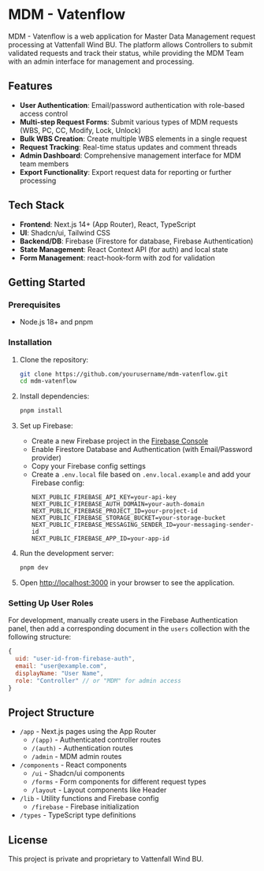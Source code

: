 # MDM - Vatenflow

MDM - Vatenflow is a web application for Master Data Management request processing at Vattenfall Wind BU. The platform allows Controllers to submit validated requests and track their status, while providing the MDM Team with an admin interface for management and processing.

## Features

- **User Authentication**: Email/password authentication with role-based access control
- **Multi-step Request Forms**: Submit various types of MDM requests (WBS, PC, CC, Modify, Lock, Unlock)
- **Bulk WBS Creation**: Create multiple WBS elements in a single request
- **Request Tracking**: Real-time status updates and comment threads
- **Admin Dashboard**: Comprehensive management interface for MDM team members
- **Export Functionality**: Export request data for reporting or further processing

## Tech Stack

- **Frontend**: Next.js 14+ (App Router), React, TypeScript
- **UI**: Shadcn/ui, Tailwind CSS
- **Backend/DB**: Firebase (Firestore for database, Firebase Authentication)
- **State Management**: React Context API (for auth) and local state
- **Form Management**: react-hook-form with zod for validation

## Getting Started

### Prerequisites

- Node.js 18+ and pnpm

### Installation

1. Clone the repository:

   ```bash
   git clone https://github.com/yourusername/mdm-vatenflow.git
   cd mdm-vatenflow
   ```

2. Install dependencies:

   ```bash
   pnpm install
   ```

3. Set up Firebase:

   - Create a new Firebase project in the [Firebase Console](https://console.firebase.google.com/)
   - Enable Firestore Database and Authentication (with Email/Password provider)
   - Copy your Firebase config settings
   - Create a `.env.local` file based on `.env.local.example` and add your Firebase config:
     ```
     NEXT_PUBLIC_FIREBASE_API_KEY=your-api-key
     NEXT_PUBLIC_FIREBASE_AUTH_DOMAIN=your-auth-domain
     NEXT_PUBLIC_FIREBASE_PROJECT_ID=your-project-id
     NEXT_PUBLIC_FIREBASE_STORAGE_BUCKET=your-storage-bucket
     NEXT_PUBLIC_FIREBASE_MESSAGING_SENDER_ID=your-messaging-sender-id
     NEXT_PUBLIC_FIREBASE_APP_ID=your-app-id
     ```

4. Run the development server:

   ```bash
   pnpm dev
   ```

5. Open [http://localhost:3000](http://localhost:3000) in your browser to see the application.

### Setting Up User Roles

For development, manually create users in the Firebase Authentication panel, then add a corresponding document in the `users` collection with the following structure:

```javascript
{
  uid: "user-id-from-firebase-auth",
  email: "user@example.com",
  displayName: "User Name",
  role: "Controller" // or "MDM" for admin access
}
```

## Project Structure

- `/app` - Next.js pages using the App Router
  - `/(app)` - Authenticated controller routes
  - `/(auth)` - Authentication routes
  - `/admin` - MDM admin routes
- `/components` - React components
  - `/ui` - Shadcn/ui components
  - `/forms` - Form components for different request types
  - `/layout` - Layout components like Header
- `/lib` - Utility functions and Firebase config
  - `/firebase` - Firebase initialization
- `/types` - TypeScript type definitions

## License

This project is private and proprietary to Vattenfall Wind BU.
